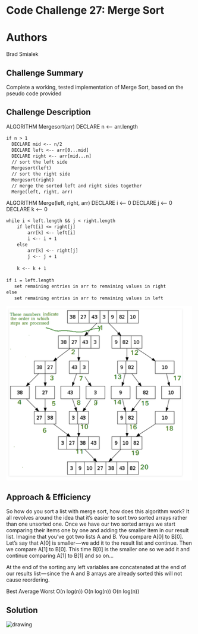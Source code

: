 # Code Challenge 27: Merge Sort

# Authors
Brad Smialek

## Challenge Summary
Complete a working, tested implementation of Merge Sort, based on the pseudo code provided

## Challenge Description

ALGORITHM Mergesort(arr)
    DECLARE n <-- arr.length
           
    if n > 1
      DECLARE mid <-- n/2
      DECLARE left <-- arr[0...mid]
      DECLARE right <-- arr[mid...n]
      // sort the left side
      Mergesort(left)
      // sort the right side
      Mergesort(right)
      // merge the sorted left and right sides together
      Merge(left, right, arr)

ALGORITHM Merge(left, right, arr)
    DECLARE i <-- 0
    DECLARE j <-- 0
    DECLARE k <-- 0

    while i < left.length && j < right.length
        if left[i] <= right[j]
            arr[k] <-- left[i]
            i <-- i + 1
        else
            arr[k] <-- right[j]
            j <-- j + 1
            
        k <-- k + 1

    if i = left.length
       set remaining entries in arr to remaining values in right
    else
       set remaining entries in arr to remaining values in left

<img src="./assets/merge-sort.png" alt="drawing" width="500"/>

## Approach & Efficiency

So how do you sort a list with merge sort, how does this algorithm work? It all revolves around the idea that it’s easier to sort two sorted arrays rather than one unsorted one. Once we have our two sorted arrays we start comparing their items one by one and adding the smaller item in our result list. Imagine that you’ve got two lists A and B. You compare A[0] to B[0]. Let’s say that A[0] is smaller — we add it to the result list and continue. Then we compare A[1] to B[0]. This time B[0] is the smaller one so we add it and continue comparing A[1] to B[1] and so on…

At the end of the sorting any left variables are concatenated at the end of our results list — since the A and B arrays are already sorted this will not cause reordering.


Best	          Average	       Worst
O(n log(n))	  O(n log(n))	    O(n log(n))



## Solution

<img src="./assets/" alt="drawing" width="700" height="500"/>